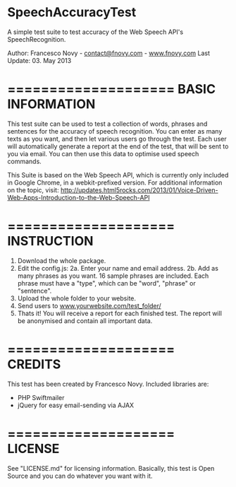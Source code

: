 SpeechAccuracyTest
==================

A simple test suite to test accuracy of the Web Speech API's SpeechRecognition.

Author: Francesco Novy - contact@fnovy.com - www.fnovy.com
Last Update: 03. May 2013

====================
BASIC INFORMATION
====================
This test suite can be used to test a collection of words, phrases and sentences for
the accuracy of speech recognition. You can enter as many texts as you want, and then
let various users go through the test. Each user will automatically generate a report at
the end of the test, that will be sent to you via email. You can then use this data
to optimise used speech commands.

This Suite is based on the Web Speech API, which is currently only included in Google Chrome, in a webkit-prefixed version.
For additional information on the topic, visit:
http://updates.html5rocks.com/2013/01/Voice-Driven-Web-Apps-Introduction-to-the-Web-Speech-API


====================
INSTRUCTION
====================
1. Download the whole package.
2. Edit the config.js:
2a. Enter your name and email address.
2b. Add as many phrases as you want. 16 sample phrases are included. Each phrase must have a "type", which can be "word", "phrase" or "sentence".
3. Upload the whole folder to your website.
4. Send users to www.yourwebsite.com/test_folder/
5. Thats it! You will receive a report for each finished test. The report will be anonymised and contain all important data.

====================
CREDITS
====================
This test has been created by Francesco Novy. Included libraries are:
- PHP Swiftmailer
- jQuery for easy email-sending via AJAX

====================
LICENSE
====================
See "LICENSE.md" for licensing information. Basically, this test is Open Source and you can do whatever you want with it.